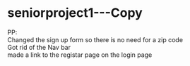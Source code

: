 # seniorproject1---Copy

PP: </br>
Changed the sign up form so there is no need for a zip code </br>
Got rid of the Nav bar </br>
made a link to the registar page on the login page </br>

